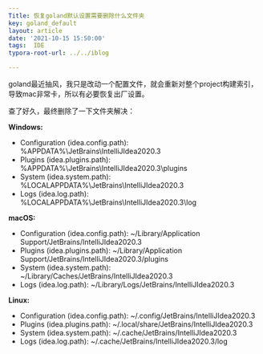 ```yaml
---
Title: 恢复goland默认设置需要删除什么文件夹
key: goland_default
layout: article
date: '2021-10-15 15:50:00'
tags:  IDE
typora-root-url: ../../iblog

---
```

goland最近抽风，我只是改动一个配置文件，就会重新对整个project构建索引，导致mac非常卡，所以有必要恢复出厂设置。

查了好久，最终删除了一下文件夹解决：

**Windows:**

- Configuration (idea.config.path): %APPDATA%\JetBrains\IntelliJIdea2020.3
- Plugins (idea.plugins.path): %APPDATA%\JetBrains\IntelliJIdea2020.3\plugins
- System (idea.system.path): %LOCALAPPDATA%\JetBrains\IntelliJIdea2020.3
- Logs (idea.log.path): %LOCALAPPDATA%\JetBrains\IntelliJIdea2020.3\log

**macOS:**

- Configuration (idea.config.path): ~/Library/Application Support/JetBrains/IntelliJIdea2020.3
- Plugins (idea.plugins.path): ~/Library/Application Support/JetBrains/IntelliJIdea2020.3/plugins
- System (idea.system.path): ~/Library/Caches/JetBrains/IntelliJIdea2020.3
- Logs (idea.log.path): ~/Library/Logs/JetBrains/IntelliJIdea2020.3

**Linux:**

- Configuration (idea.config.path): ~/.config/JetBrains/IntelliJIdea2020.3
- Plugins (idea.plugins.path): ~/.local/share/JetBrains/IntelliJIdea2020.3
- System (idea.system.path): ~/.cache/JetBrains/IntelliJIdea2020.3
- Logs (idea.log.path): ~/.cache/JetBrains/IntelliJIdea2020.3/log

